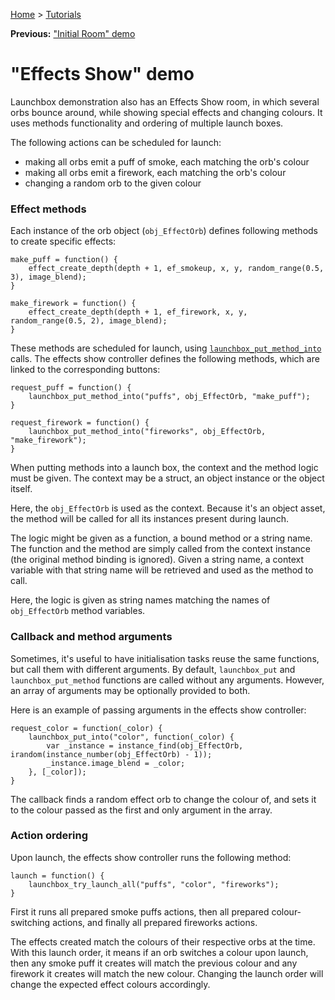 [Home](/README.md) > [Tutorials](/Docs/Tutorials/TOC.md)

**Previous:** ["Initial Room" demo](/Docs/Tutorials/03-DemoInitialRoom.md)

# "Effects Show" demo

Launchbox demonstration also has an Effects Show room, in which several orbs bounce around, while showing special effects and changing colours. It uses methods functionality and ordering of multiple launch boxes.

The following actions can be scheduled for launch:

- making all orbs emit a puff of smoke, each matching the orb's colour
- making all orbs emit a firework, each matching the orb's colour
- changing a random orb to the given colour

### Effect methods

Each instance of the orb object (`obj_EffectOrb`) defines following methods to create specific effects:

```gml
make_puff = function() {
    effect_create_depth(depth + 1, ef_smokeup, x, y, random_range(0.5, 3), image_blend);
}

make_firework = function() {
    effect_create_depth(depth + 1, ef_firework, x, y, random_range(0.5, 2), image_blend);
}
```

These methods are scheduled for launch, using [`launchbox_put_method_into`](/Docs/Reference/Functions/launchbox_put_method_into.md) calls. The effects show controller defines the following methods, which are linked to the corresponding buttons:

```gml
request_puff = function() {
    launchbox_put_method_into("puffs", obj_EffectOrb, "make_puff");
}

request_firework = function() {
    launchbox_put_method_into("fireworks", obj_EffectOrb, "make_firework");
}
```

When putting methods into a launch box, the context and the method logic must be given. The context may be a struct, an object instance or the object itself.

Here, the `obj_EffectOrb` is used as the context. Because it's an object asset, the method will be called for all its instances present during launch.

The logic might be given as a function, a bound method or a string name. The function and the method are simply called from the context instance (the original method binding is ignored). Given a string name, a context variable with that string name will be retrieved and used as the method to call.

Here, the logic is given as string names matching the names of `obj_EffectOrb` method variables.

### Callback and method arguments

Sometimes, it's useful to have initialisation tasks reuse the same functions, but call them with different arguments. By default, `launchbox_put` and `launchbox_put_method` functions are called without any arguments. However, an array of arguments may be optionally provided to both.

Here is an example of passing arguments in the effects show controller:

```gml
request_color = function(_color) {
    launchbox_put_into("color", function(_color) {
        var _instance = instance_find(obj_EffectOrb, irandom(instance_number(obj_EffectOrb) - 1));
        _instance.image_blend = _color;
    }, [_color]);
}
```

The callback finds a random effect orb to change the colour of, and sets it to the colour passed as the first and only argument in the array.

### Action ordering

Upon launch, the effects show controller runs the following method:

```gml
launch = function() {
    launchbox_try_launch_all("puffs", "color", "fireworks");
}
```

First it runs all prepared smoke puffs actions, then all prepared colour-switching actions, and finally all prepared fireworks actions.

The effects created match the colours of their respective orbs at the time. With this launch order, it means if an orb switches a colour upon launch, then any smoke puff it creates will match the previous colour and any firework it creates will match the new colour. Changing the launch order will change the expected effect colours accordingly.
